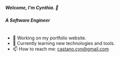 ##### Welcome, I'm Cynthia. 👋

##### A Software Engineer

#

- 🔭 Working on my portfolio website.
- 🌱 Currently learning new technologies and tools.
- 📫 How to reach me: castano.cyn@gmail.com

<!--

- 🔭 I’m currently working on my ...
- 🌱 I’m currently learning ...
- 👯 I’m looking to collaborate on ...
- 🤔 I’m looking for help with ...
- 💬 Ask me about ...
- 📫 How to reach me: ...
- 😄 Pronouns: ...
- ⚡ Fun fact: ...

--!>
